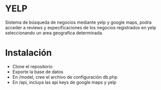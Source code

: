 # YELP
Sistema de búsqueda de negocios mediante yelp y google maps, podra acceder a reviews y especificaciones de los negocios registrados en yelp seleccionando un area geografica determinada.

# Instalación

- Clone el repositorio
- Exporte la base de datos
- En /model, cree el archivo de configuración db.php
- En /api, incluya las api keys de google maps y yelp

